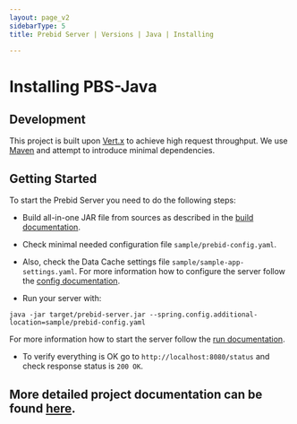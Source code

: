 ```yaml
---
layout: page_v2
sidebarType: 5
title: Prebid Server | Versions | Java | Installing

---
```


# Installing PBS-Java

## Development

This project is built upon [Vert.x](http://vertx.io) to achieve high request throughput. 
We use [Maven](https://maven.apache.org) and attempt to introduce minimal dependencies.

## Getting Started

To start the Prebid Server you need to do the following steps:
- Build all-in-one JAR file from sources as described in the [build documentation](https://github.com/rubicon-project/prebid-server-java/blob/master/docs/build.md).
- Check minimal needed configuration file `sample/prebid-config.yaml`.
- Also, check the Data Cache settings file `sample/sample-app-settings.yaml`.
For more information how to configure the server follow the [config documentation](https://github.com/rubicon-project/prebid-server-java/blob/master/docs/config.md).

- Run your server with:
```
java -jar target/prebid-server.jar --spring.config.additional-location=sample/prebid-config.yaml
```
For more information how to start the server follow the [run documentation](https://github.com/rubicon-project/prebid-server-java/blob/master/docs/run.md).

- To verify everything is OK go to `http://localhost:8080/status` and check response status is `200 OK`.

## More detailed project documentation can be found [here](https://github.com/rubicon-project/prebid-server-java/blob/master/docs/TOC.md).
